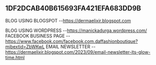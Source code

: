 ## 1DF2DCAB40B615693FA421EFA683DD9B


BLOG USING BLOGSPOT --https://dermaelixir.blogspot.com


BLOG USING WORDPRESS --https://manickadurga.wordpress.com/
FACEBOOK BUSINESS PAGE --https://www.facebook.com/facebook.com.daffashionboutique?mibextid=ZbWKwL
EMAIL NEWSLETTER --https://dermaelixir.blogspot.com/2023/09/email-newsletter-its-glow-time.html
